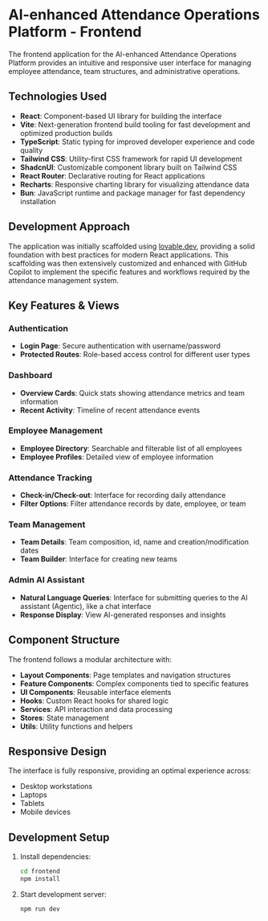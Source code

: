 # AI-enhanced Attendance Operations Platform - Frontend

The frontend application for the AI-enhanced Attendance Operations Platform provides an intuitive and responsive user interface for managing employee attendance, team structures, and administrative operations.

## Technologies Used

- **React**: Component-based UI library for building the interface
- **Vite**: Next-generation frontend build tooling for fast development and optimized production builds
- **TypeScript**: Static typing for improved developer experience and code quality
- **Tailwind CSS**: Utility-first CSS framework for rapid UI development
- **ShadcnUI**: Customizable component library built on Tailwind CSS
- **React Router**: Declarative routing for React applications
- **Recharts**: Responsive charting library for visualizing attendance data
- **Bun**: JavaScript runtime and package manager for fast dependency installation

## Development Approach

The application was initially scaffolded using [lovable.dev](https://lovable.dev), providing a solid foundation with best practices for modern React applications. This scaffolding was then extensively customized and enhanced with GitHub Copilot to implement the specific features and workflows required by the attendance management system.

## Key Features & Views

### Authentication
- **Login Page**: Secure authentication with username/password
- **Protected Routes**: Role-based access control for different user types

### Dashboard
- **Overview Cards**: Quick stats showing attendance metrics and team information
- **Recent Activity**: Timeline of recent attendance events

### Employee Management
- **Employee Directory**: Searchable and filterable list of all employees
- **Employee Profiles**: Detailed view of employee information

### Attendance Tracking
- **Check-in/Check-out**: Interface for recording daily attendance
- **Filter Options**: Filter attendance records by date, employee, or team

### Team Management
- **Team Details**: Team composition, id, name and creation/modification dates
- **Team Builder**: Interface for creating new teams

### Admin AI Assistant
- **Natural Language Queries**: Interface for submitting queries to the AI assistant (Agentic), like a chat interface
- **Response Display**: View AI-generated responses and insights

## Component Structure

The frontend follows a modular architecture with:

- **Layout Components**: Page templates and navigation structures
- **Feature Components**: Complex components tied to specific features
- **UI Components**: Reusable interface elements
- **Hooks**: Custom React hooks for shared logic
- **Services**: API interaction and data processing
- **Stores**: State management
- **Utils**: Utility functions and helpers

## Responsive Design

The interface is fully responsive, providing an optimal experience across:

- Desktop workstations
- Laptops
- Tablets
- Mobile devices

## Development Setup

1. Install dependencies:
   ```bash
   cd frontend
   npm install
   ```

2. Start development server:
   ```bash
   npm run dev
   ```